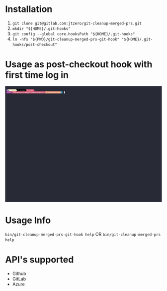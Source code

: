 
# Installation
  1. `git clone git@gitlab.com:jtzero/git-cleanup-merged-prs.git`
  1. `mkdir "${HOME}/.git-hooks"`
  1. `git config --global core.hooksPath "${HOME}/.git-hooks"`
  1. `ln -nfs "${PWD}/git-cleanup-merged-prs-git-hook" "${HOME}/.git-hooks/post-checkout"`

# Usage as post-checkout hook with first time log in
  ![first time use](./web/first-time.gif)

# Usage Info
  `bin/git-cleanup-merged-prs-git-hook help` OR `bin/git-cleanup-merged-prs help`

# API's supported
 - Github
 - GitLab
 - Azure
